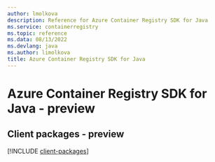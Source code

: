 ```yaml
---
author: lmolkova
description: Reference for Azure Container Registry SDK for Java
ms.service: containerregistry
ms.topic: reference
ms.data: 08/13/2022
ms.devlang: java
ms.author: limolkova
title: Azure Container Registry SDK for Java
---
```

# Azure Container Registry SDK for Java - preview

## Client packages - preview
[!INCLUDE [client-packages](container-registry-client-index.md)]